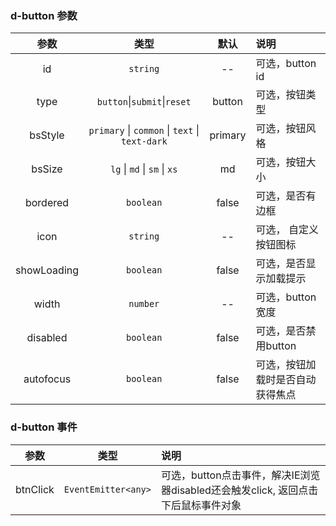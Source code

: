 ### d-button 参数

| 参数        | 类型          | 默认        |   说明                 |
| :---------: | :----------: | :---------: | :------------------------------------------|
| id          | `string`      | --      | 可选，button id |
| type        | `button`\|`submit`\|`reset`  | button      | 可选，按钮类型 |
| bsStyle     | `primary` \| `common` \| `text` \| `text-dark` | primary | 可选，按钮风格 |
| bsSize      | `lg` \| `md` \| `sm` \| `xs`   | md     | 可选，按钮大小 |
| bordered    | `boolean`      | false       | 可选，是否有边框  |
| icon        | `string`       | --      | 可选， 自定义按钮图标 |
| showLoading | `boolean`      | false       | 可选，是否显示加载提示 |
| width       | `number`       |  --       | 可选，button宽度 |
| disabled    | `boolean`       | false      | 可选，是否禁用button |
| autofocus   | `boolean`      | false       | 可选，按钮加载时是否自动获得焦点 |

### d-button 事件

| 参数 | 类型  | 说明 |
| :---: | :---:| :---|
| btnClick   |  `EventEmitter<any>`      | 可选，button点击事件，解决IE浏览器disabled还会触发click, 返回点击下后鼠标事件对象 |
